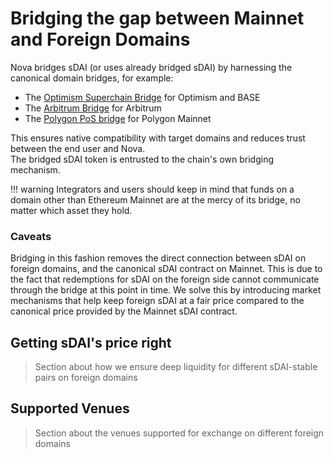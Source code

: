 # Bridging the gap between Mainnet and Foreign Domains

Nova bridges sDAI (or uses already bridged sDAI) by harnessing the canonical domain bridges, for example:

- The [Optimism Superchain Bridge](https://app.optimism.io/bridge/deposit) for Optimism and BASE
- The [Arbitrum Bridge](https://bridge.arbitrum.io/) for Arbitrum
- The [Polygon PoS bridge](https://portal.polygon.technology/bridge) for Polygon Mainnet


This ensures native compatibility with target domains and reduces trust between the end user and Nova.  
The bridged sDAI token is entrusted to the chain's own bridging mechanism.

!!! warning
    Integrators and users should keep in mind that funds on a domain other than Ethereum Mainnet are at the mercy of its bridge, no matter which asset they hold.

### Caveats

Bridging in this fashion removes the direct connection between sDAI on foreign domains, and the canonical sDAI contract on Mainnet.
This is due to the fact that redemptions for sDAI on the foreign side cannot communicate through the bridge at this point in time. We solve this by introducing market mechanisms that help keep foreign sDAI at a fair price compared to the canonical price provided by the Mainnet sDAI contract.

## Getting sDAI's price right

> Section about how we ensure deep liquidity for different sDAI-stable pairs on foreign domains

## Supported Venues

> Section about the venues supported for exchange on different foreign domains
